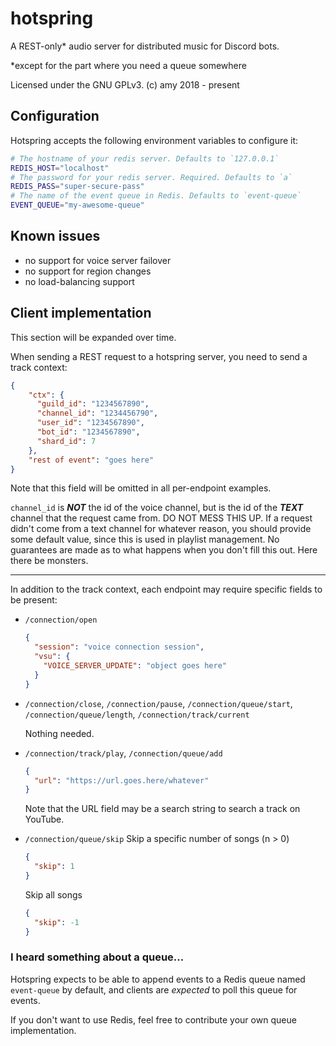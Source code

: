 # hotspring

A REST-only* audio server for distributed music for Discord bots.

*except for the part where you need a queue somewhere

Licensed under the GNU GPLv3. (c) amy 2018 - present

## Configuration

Hotspring accepts the following environment variables to configure it:
```Bash
# The hostname of your redis server. Defaults to `127.0.0.1`
REDIS_HOST="localhost"
# The password for your redis server. Required. Defaults to `a`
REDIS_PASS="super-secure-pass"
# The name of the event queue in Redis. Defaults to `event-queue`
EVENT_QUEUE="my-awesome-queue"
```

## Known issues

 - no support for voice server failover
 - no support for region changes
 - no load-balancing support

## Client implementation

This section will be expanded over time.

When sending a REST request to a hotspring server, you need to send a track context:

```JSON
{
    "ctx": {
      "guild_id": "1234567890",
      "channel_id": "1234456790",
      "user_id": "1234567890",
      "bot_id": "1234567890",
      "shard_id": 7
    },
    "rest of event": "goes here"
}
```
Note that this field will be omitted in all per-endpoint examples.

`channel_id` is ***NOT*** the id of the voice channel, but is the id of the ***TEXT*** channel that the request came from. 
DO NOT MESS THIS UP. If a request didn't come from a text channel for whatever reason, you should provide some default value, 
since this is used in playlist management. No guarantees are made as to what happens when you don't fill this out. 
Here there be monsters. 

---

In addition to the track context, each endpoint may require specific fields to be present:

- `/connection/open`
  ```JSON
  {
    "session": "voice connection session",
    "vsu": {
      "VOICE_SERVER_UPDATE": "object goes here"
    }
  }
  ```

- `/connection/close`, `/connection/pause`, `/connection/queue/start`, `/connection/queue/length`, `/connection/track/current`

  Nothing needed.

- `/connection/track/play`, `/connection/queue/add`
  ```JSON
  {
    "url": "https://url.goes.here/whatever"
  }
  ```
  Note that the URL field may be a search string to search a track on YouTube.
  
- `/connection/queue/skip`
  Skip a specific number of songs (n > 0)
  ```JSON
  {
    "skip": 1
  }
  ```
  Skip all songs
  ```JSON
  {
    "skip": -1
  }
  ```

### I heard something about a queue...

Hotspring expects to be able to append events to a Redis queue named `event-queue` by default, and clients are *expected* to
poll this queue for events.

If you don't want to use Redis, feel free to contribute your own queue implementation. 